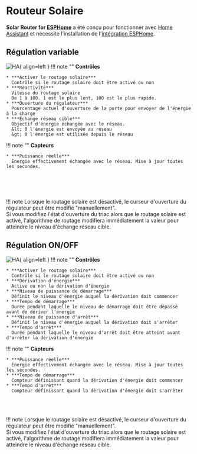 # Routeur Solaire

**Solar Router for [ESPHome](http://esphome.io)** a été conçu pour fonctionner avec [Home Assistant](http://home-assistant.io) et nécessite l'installation de l'[intégration ESPHome](https://www.home-assistant.io/integrations/esphome/).

## Régulation variable

![HA](images/SolarRouterInHomeAssistant.png){ align=left }
!!! note ""
    **Contrôles**
    
    * ***Activer le routage solaire***  
      Contrôle si le routage solaire doit être activé ou non
    * ***Réactivité***  
      Vitesse du routage solaire
      De 1 à 100. 1 est le plus lent, 100 est le plus rapide.
    * ***Ouverture du régulateur***  
      Pourcentage actuel d'ouverture de la porte pour envoyer de l'énergie à la charge 
    * ***Échange réseau cible***  
      Objectif d'énergie échangée avec le réseau.  
      &lt; 0 l'énergie est envoyée au réseau  
      &gt; 0 l'énergie est utilisée depuis le réseau
!!! note ""
    **Capteurs**
    
    * ***Puissance réelle***  
      Énergie effectivement échangée avec le réseau. Mise à jour toutes les secondes. 

<br>  
<br>  
<br>  

!!! note 
    Lorsque le routage solaire est désactivé, le curseur d'ouverture du régulateur peut être modifié "manuellement".  
    Si vous modifiez l'état d'ouverture du triac alors que le routage solaire est activé, l'algorithme de routage modifiera immédiatement la valeur pour atteindre le niveau d'échange réseau cible.

## Régulation ON/OFF

![HA](images/SolarRouterONOFFInHomeAssistant.png){ align=left }
!!! note ""
    **Contrôles**
    
    * ***Activer le routage solaire***  
      Contrôle si le routage solaire doit être activé ou non
    * ***Dérivation d'énergie***  
      Active ou non la dérivation d'énergie 
    * ***Niveau de puissance de démarrage***  
      Définit le niveau d'énergie auquel la dérivation doit commencer  
    * ***Tempo de démarrage***  
      Durée pendant laquelle le niveau de démarrage doit être dépassé avant de dériver l'énergie  
    * ***Niveau de puissance d'arrêt***  
      Définit le niveau d'énergie auquel la dérivation doit s'arrêter  
    * ***Tempo d'arrêt***  
      Durée pendant laquelle le niveau d'arrêt doit être atteint avant d'arrêter la dérivation d'énergie
!!! note ""
    **Capteurs**
    
    * ***Puissance réelle***  
      Énergie effectivement échangée avec le réseau. Mise à jour toutes les secondes.
    * ***Tempo de démarrage***
      Compteur définissant quand la dérivation d'énergie doit commencer 
    * ***Tempo d'arrêt***
      Compteur définissant quand la dérivation d'énergie doit s'arrêter 

<br>
<br>

!!! note 
    Lorsque le routage solaire est désactivé, le curseur d'ouverture du régulateur peut être modifié "manuellement".  
    Si vous modifiez l'état d'ouverture du triac alors que le routage solaire est activé, l'algorithme de routage modifiera immédiatement la valeur pour atteindre le niveau d'échange réseau cible.
